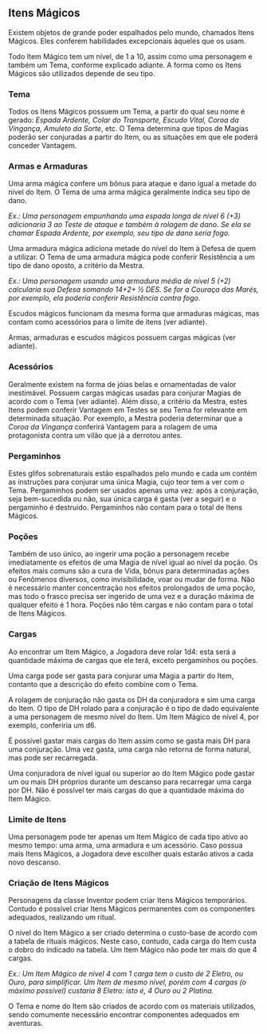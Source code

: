 ## **Itens Mágicos**

Existem objetos de grande poder espalhados pelo mundo, chamados Itens Mágicos. Eles conferem habilidades excepcionais àqueles que os usam.

Todo Item Mágico tem um nível, de 1 a 10, assim como uma personagem e também um Tema, conforme explicado adiante. A forma como os Itens Mágicos são utilizados depende de seu tipo.

### **Tema**

Todos os Itens Mágicos possuem um Tema, a partir do qual seu nome é gerado: *Espada Ardente, Colar do Transporte, Escudo Vital, Coroa da Vingança, Amuleto da Sorte*, etc. O Tema determina que tipos de Magias poderão ser conjuradas a partir do Item, ou as situações em que ele poderá conceder Vantagem.

### **Armas e Armaduras**

Uma arma mágica confere um bônus para ataque e dano igual a metade do nível do Item. O Tema de uma arma mágica geralmente indica seu tipo de dano.

*Ex.: Uma personagem empunhando uma espada longa de nível 6 (+3) adicionaria 3 ao Teste de ataque e também à rolagem de dano. Se ela se chamar Espada Ardente, por exemplo, seu tipo de dano seria fogo.*

Uma armadura mágica adiciona metade do nível do Item à Defesa de quem a utilizar. O Tema de uma armadura mágica pode conferir Resistência a um tipo de dano oposto, a critério da Mestra.

*Ex.: Uma personagem usando uma armadura média de nível 5 (+2) calcularia sua Defesa somando 14+2+ ½ DES. Se for a Couraça das Marés, por exemplo, ela poderia conferir Resistência contra fogo.*

Escudos mágicos funcionam da mesma forma que armaduras mágicas, mas contam como acessórios para o limite de itens (ver adiante).

Armas, armaduras e escudos mágicos possuem cargas mágicas (ver adiante).

### **Acessórios**

Geralmente existem na forma de jóias belas e ornamentadas de valor inestimável. Possuem cargas mágicas usadas para conjurar Magias de acordo com o Tema (ver adiante). Além disso, a critério da Mestra, estes Itens podem conferir Vantagem em Testes se seu Tema for relevante em determinada situação. Por exemplo, a Mestra poderia determinar que a *Coroa da Vingança* conferirá Vantagem para a rolagem de uma protagonista contra um vilão que já a derrotou antes.

### **Pergaminhos**

Estes glifos sobrenaturais estão espalhados pelo mundo e cada um contém as instruções para conjurar uma única Magia, cujo teor tem a ver com o Tema. Pergaminhos podem ser usados apenas uma vez: após a conjuração, seja bem-sucedida ou não, sua única carga é gasta (ver a seguir) e o pergaminho é destruído. Pergaminhos não contam para o total de Itens Mágicos.

### **Poções**

Também de uso único, ao ingerir uma poção a personagem recebe imediatamente os efeitos de uma Magia de nível igual ao nível da poção. Os efeitos mais comuns são a cura de Vida, bônus para determinadas ações ou Fenômenos diversos, como invisibilidade, voar ou mudar de forma. Não é necessário manter concentração nos efeitos prolongados de uma poção, mas todo o frasco precisa ser ingerido de uma vez e a duração máxima de qualquer efeito é 1 hora. Poções não têm cargas e não contam para o total de Itens Mágicos.

### **Cargas**

Ao encontrar um Item Mágico, a Jogadora deve rolar 1d4: esta será a quantidade máxima de cargas que ele terá, exceto pergaminhos ou poções.

Uma carga pode ser gasta para conjurar uma Magia a partir do Item, contanto que a descrição do efeito combine com o Tema.

A rolagem de conjuração não gasta os DH da conjuradora e sim uma carga do Item. O tipo de DH rolado para a conjuração é o tipo de dado equivalente a uma personagem de mesmo nível do Item. Um Item Mágico de nível 4, por exemplo, conferiria um d6.

É possível gastar mais cargas do Item assim como se gasta mais DH para uma conjuração. Uma vez gasta, uma carga não retorna de forma natural, mas pode ser recarregada.

Uma conjuradora de nível igual ou superior ao do Item Mágico pode gastar um ou mais DH próprios durante um descanso para recarregar uma carga por DH. Não é possível ter mais cargas do que a quantidade máxima do Item Mágico.

### **Limite de Itens**

Uma personagem pode ter apenas um Item Mágico de cada tipo ativo ao mesmo tempo: uma arma, uma armadura e um acessório. Caso possua mais Itens Mágicos, a Jogadora deve escolher quais estarão ativos a cada novo descanso.

### **Criação de Itens Mágicos**

Personagens da classe Inventor podem criar Itens Mágicos temporários. Contudo é possível criar Itens Mágicos permanentes com os componentes adequados, realizando um ritual.

O nível do Item Mágico a ser criado determina o custo-base de acordo com a tabela de rituais mágicos. Neste caso, contudo, cada carga do Item custa o dobro do indicado na tabela. Um Item Mágico não pode ter mais do que 4 cargas.

*Ex.: Um Item Mágico de nível 4 com 1 carga tem o custo de 2 Eletro, ou Ouro, para simplificar. Um Item de mesmo nível, porém com 4 cargas (o máximo possível) custaria 8 Eletro: isto é, 4 Ouro ou 2 Platina.*

O Tema e nome do Item são criados de acordo com os materiais utilizados, sendo comumente necessário encontrar componentes adequados em aventuras.

